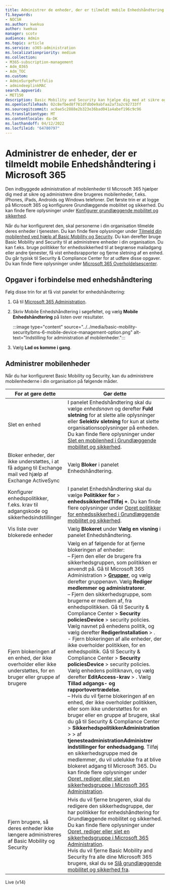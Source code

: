 ```yaml
---
title: Administrer de enheder, der er tilmeldt mobile Enhedshåndtering i Microsoft 365
f1.keywords:
- NOCSH
ms.author: kwekua
author: kwekua
manager: scotv
audience: Admin
ms.topic: article
ms.service: o365-administration
ms.localizationpriority: medium
ms.collection:
- M365-subscription-management
- Adm_O365
- Adm_TOC
ms.custom:
- AdminSurgePortfolio
- admindeeplinkMAC
search.appverid:
- MET150
description: Basic Mobility and Security kan hjælpe dig med at sikre og administrere dine organisationers mobilenheder.
ms.openlocfilehash: 02c8efbed8f781dfdb0e9abfaa2af3a2c92733ff
ms.sourcegitcommit: ac0ae5c2888e2b323e36bad041a4abef196c9c96
ms.translationtype: MT
ms.contentlocale: da-DK
ms.lasthandoff: 04/12/2022
ms.locfileid: "64780797"
---
```

# <a name="manage-devices-enrolled-in-mobile-device-management-in-microsoft-365"></a>Administrer de enheder, der er tilmeldt mobile Enhedshåndtering i Microsoft 365

Den indbyggede administration af mobilenheder til Microsoft 365 hjælper dig med at sikre og administrere dine brugeres mobilenheder, f.eks. iPhones, iPads, Androids og Windows telefoner. Det første trin er at logge på Microsoft 365 og konfigurere Grundlæggende mobilitet og sikkerhed. Du kan finde flere oplysninger under [Konfigurer grundlæggende mobilitet og sikkerhed](set-up.md).

Når du har konfigureret den, skal personerne i din organisation tilmelde deres enheder i tjenesten. Du kan finde flere oplysninger under [Tilmeld din mobilenhed ved hjælp af Basic Mobility og Security](enroll-your-mobile-device.md). Du kan derefter bruge Basic Mobility and Security til at administrere enheder i din organisation. Du kan f.eks. bruge politikker for enhedssikkerhed til at begrænse mailadgang eller andre tjenester, få vist enhedsrapporter og fjerne sletning af en enhed. Du går typisk til Security & Compliance Center for at udføre disse opgaver. Du kan finde flere oplysninger under [Microsoft 365 Overholdelsescenter](../../compliance/microsoft-365-compliance-center.md).

## <a name="device-management-tasks"></a>Opgaver i forbindelse med enhedshåndtering

Følg disse trin for at få vist panelet for enhedshåndtering:

1. Gå til [Microsoft 365 Administration](../../admin/admin-overview/about-the-admin-center.md).

2. Skriv Mobile Enhedshåndtering i søgefeltet, og vælg **Mobile Enhedshåndtering** på listen over resultater.

    :::image type="content" source="../../media/basic-mobility-security/bms-6-mobile-device-management-option.png" alt-text="Indstilling for administration af mobilenheder.":::

3. Vælg **Lad os komme i gang**.

## <a name="manage-mobile-devices"></a>Administrer mobilenheder

Når du har konfigureret Basic Mobility og Security, kan du administrere mobilenhederne i din organisation på følgende måder.

|For at gøre dette|Gør dette|
|---|---|
|Slet en enhed|I panelet Enhedshåndtering skal du vælge *enhedsnavn* og derefter **Fuld sletning** for at slette alle oplysninger eller **Selektiv sletning** for kun at slette organisationsoplysninger på enheden. Du kan finde flere oplysninger under [Slet en mobilenhed i Grundlæggende mobilitet og sikkerhed](wipe-mobile-device.md).|
|Bloker enheder, der ikke understøttes, i at få adgang til Exchange mail ved hjælp af Exchange ActiveSync|Vælg **Bloker** i panelet Enhedshåndtering.|
|Konfigurer enhedspolitikker, f.eks. krav til adgangskode og sikkerhedsindstillinger|I panelet Enhedshåndtering skal du vælge **Politikker for** >  **enhedssikkerhedTilføj +**. Du kan finde flere oplysninger under [Opret politikker for enhedssikkerhed i Grundlæggende mobilitet og sikkerhed](create-device-security-policies.md).|
|Vis liste over blokerede enheder|Vælg **Blokeret** under **Vælg en visning** i panelet Enhedshåndtering.|
|Fjern blokeringen af en enhed, der ikke overholder eller ikke understøttes, for en bruger eller gruppe af brugere|Vælg en af følgende for at fjerne blokeringen af enheder:<br/>– Fjern den eller de brugere fra sikkerhedsgruppen, som politikken er anvendt på. Gå til Microsoft 365 Administration > <a href="https://go.microsoft.com/fwlink/p/?linkid=2052855" target="_blank">**Grupper**</a>, og vælg derefter gruppenavn. Vælg **Rediger medlemmer og administratorer**.<br/>– Fjern den sikkerhedsgruppe, som brugerne er medlem af, fra enhedspolitikken. Gå til Security & Compliance Center > **Security** **policiesDevice** >  security policies. Vælg navnet på enhedens politik, og vælg derefter **RedigerInstallation** > .<br/>- Fjern blokeringen af alle enheder, der ikke overholder politikken, for en enhedspolitik. Gå til Security & Compliance Center > **Security** **policiesDevice** >  security policies. Vælg enhedens politiknavn, og vælg derefter **EditAccess-krav** > . Vælg **Tillad adgangs- og rapportovertrædelse**.<br/>– Hvis du vil fjerne blokeringen af en enhed, der ikke overholder politikken, eller som ikke understøttes for en bruger eller en gruppe af brugere, skal du gå til Security & Compliance Center > **SikkerhedspolitikkerAdministration** >  >  af **tjenesteadministrationAdministrer indstillinger for enhedsadgang**. Tilføj en sikkerhedsgruppe med de medlemmer, du vil udelukke fra at blive blokeret adgang til Microsoft 365. Du kan finde flere oplysninger under [Opret, rediger eller slet en sikkerhedsgruppe i Microsoft 365 Administration](../../admin/email/create-edit-or-delete-a-security-group.md).|
|Fjern brugere, så deres enheder ikke længere administreres af Basic Mobility og Security|Hvis du vil fjerne brugeren, skal du redigere den sikkerhedsgruppe, der har politikker for enhedshåndtering for Grundlæggende mobilitet og sikkerhed. Du kan finde flere oplysninger under [Opret, rediger eller slet en sikkerhedsgruppe i Microsoft 365 Administration](../../admin/email/create-edit-or-delete-a-security-group.md).<br/>Hvis du vil fjerne Basic Mobility and Security fra alle dine Microsoft 365 brugere, skal du se [Slå grundlæggende mobilitet og sikkerhed fra](turn-off.md).|

Live (v14)
